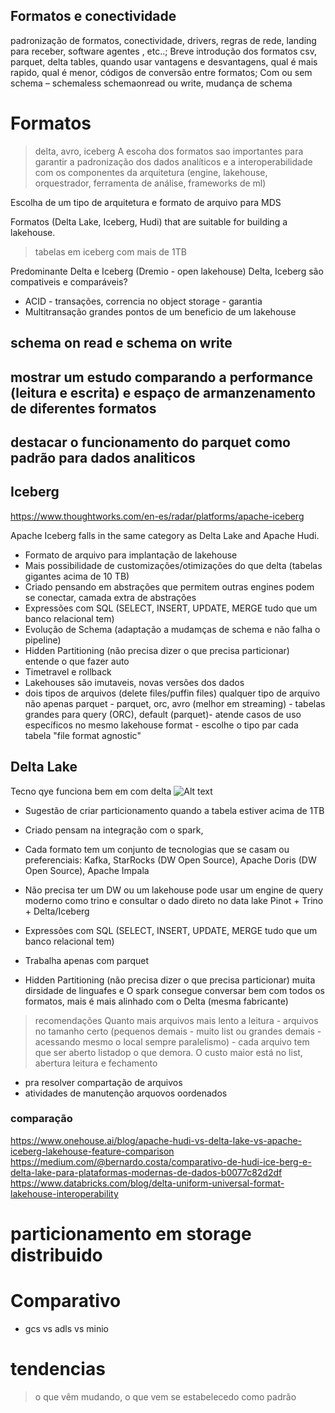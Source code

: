 ## Formatos e conectividade
padronização de formatos, conectividade, drivers, regras de rede, landing para receber, software agentes , etc..; 
Breve introdução dos formatos csv, parquet, delta tables, quando usar vantagens e desvantagens, qual é mais rapido, qual é menor, códigos de conversão entre formatos; Com ou sem schema – schemaless schemaonread ou write, mudança de schema


# Formatos
> delta, avro, iceberg
A escoha dos formatos sao importantes para garantir a padronização dos dados analíticos e a interoperabilidade com os componentes da arquitetura (engine, lakehouse, orquestrador, ferramenta de análise, frameworks de ml)

Escolha de um tipo de arquitetura e formato de arquivo para MDS

Formatos (Delta Lake, Iceberg, Hudi) that are suitable for building a lakehouse.

> tabelas em iceberg com mais de 1TB

Predominante Delta e Iceberg (Dremio - open lakehouse)
Delta, Iceberg são compativeis e comparáveis?

- ACID - transações, correncia no object storage - garantia
- Multitransação grandes pontos de um beneficio de um lakehouse


## schema on read e schema on write

## mostrar um estudo comparando a performance (leitura e escrita) e espaço de armanzenamento de diferentes formatos

## destacar o funcionamento do parquet como padrão para dados analiticos


## Iceberg

https://www.thoughtworks.com/en-es/radar/platforms/apache-iceberg

Apache Iceberg falls in the same category as Delta Lake and Apache Hudi.
- Formato de arquivo para implantação de lakehouse
- Mais possibilidade de customizações/otimizações do que delta (tabelas gigantes acima de 10 TB)
- Criado pensando em abstrações que permitem outras engines podem se conectar, camada extra de abstrações  
- Expressões com SQL (SELECT, INSERT, UPDATE, MERGE tudo que um banco relacional tem)
- Evolução de Schema (adaptação a mudamças de schema e não falha o pipeline) 
- Hidden Partitioning (não precisa dizer o que precisa particionar) entende o que fazer auto
- Timetravel e rollback
- Lakehouses são imutaveis, novas versões dos dados
- dois tipos de arquivos (delete files/puffin files) qualquer tipo de arquivo não apenas parquet - parquet, orc, avro (melhor em streaming) - tabelas grandes para query (ORC), default (parquet)- atende casos de uso específicos no mesmo lakehouse format - escolhe o tipo par cada tabela "file format agnostic"


## Delta Lake
Tecno qye funciona bem em com delta
![Alt text](image-7.png)
- Sugestão de criar particionamento quando a tabela estiver acima de 1TB
- Criado pensam na integração com o spark, 
- Cada formato tem um conjunto de tecnologias que se casam ou preferenciais: Kafka, StarRocks (DW Open Source), Apache Doris (DW Open Source), Apache Impala 
- Não precisa ter um DW ou um lakehouse pode usar um engine de query moderno como trino e consultar o dado direto no data lake Pinot + Trino + Delta/Iceberg
- Expressões com SQL (SELECT, INSERT, UPDATE, MERGE tudo que um banco relacional tem)
- Trabalha apenas com parquet

- Hidden Partitioning (não precisa dizer o que precisa particionar)
muita dirsidade de linguafes e
O spark consegue conversar bem com todos os formatos, mais é mais alinhado com o Delta (mesma fabricante) 

> recomendações
Quanto mais arquivos mais lento a leitura - arquivos no tamanho certo (pequenos demais - muito list ou grandes demais - acessando mesmo o local sempre paralelismo) - cada arquivo tem que ser aberto listadop o 
que demora. O custo maior está no list, abertura leitura e fechamento
- pra resolver compartação de arquivos
- atividades de  manutenção arquovos oordenados



### comparação
https://www.onehouse.ai/blog/apache-hudi-vs-delta-lake-vs-apache-iceberg-lakehouse-feature-comparison
https://medium.com/@bernardo.costa/comparativo-de-hudi-ice-berg-e-delta-lake-para-plataformas-modernas-de-dados-b0077c82d2df
https://www.databricks.com/blog/delta-uniform-universal-format-lakehouse-interoperability

# particionamento em storage distribuido


# Comparativo
- gcs vs adls vs minio

# tendencias
> o que vêm mudando, o que vem se estabelecedo como padrão

